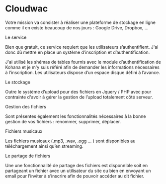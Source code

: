 # Cloudwac

Votre mission va consister à réaliser une plateforme de stockage en ligne comme il en
existe beaucoup de nos jours : Google Drive, Dropbox, ...

Le service

Bien que gratuit, ce service requiert que les utilisateurs s’authentifient.
J'ai donc dû mettre en place un système d’inscription et d’authentification.

J'ai utilisé les shémas de tables fournis avec le module d’authentification de
Kohana et je m'y suis référé afin de demander les informations nécessaires à l’inscription.
Les utilisateurs dispose d’un espace disque défini à l’avance.


Le stockage

Outre le système d’upload pour des fichiers en Jquery / PHP avec pour contrainte d'avoir à gérer la gestion de l’upload totalement côté serveur.


Gestion des fichiers

Sont présentes également les fonctionnalités nécessaires à la bonne gestion de
vos fichiers : renommer, supprimer, déplacer.


Fichiers musicaux

Les fichiers musicaux (.mp3, .wav, .ogg ... ) sont disponibles au téléchargement ainsi
qu’en streaming.

Le partage de fichiers

Une une fonctionnalité de partage des fichiers est disponnible soit en partageant un fichier avec un utilisateur du
site ou bien en envoyant un email pour l’inviter à s’inscrire afin de pouvoir accéder au dit fichier.

